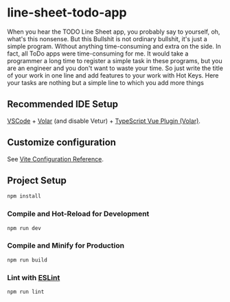 # line-sheet-todo-app

When you hear the TODO Line Sheet app, you probably say to yourself, oh, what's this nonsense. But this Bullshit is not ordinary bullshit, it's just a simple program. Without anything time-consuming and extra on the side. In fact, all ToDo apps were time-consuming for me. It would take a programmer a long time to register a simple task in these programs, but you are an engineer and you don't want to waste your time. So just write the title of your work in one line and add features to your work with Hot Keys. Here your tasks are nothing but a simple line to which you add more things

## Recommended IDE Setup

[VSCode](https://code.visualstudio.com/) + [Volar](https://marketplace.visualstudio.com/items?itemName=Vue.volar) (and disable Vetur) + [TypeScript Vue Plugin (Volar)](https://marketplace.visualstudio.com/items?itemName=Vue.vscode-typescript-vue-plugin).

## Customize configuration

See [Vite Configuration Reference](https://vitejs.dev/config/).

## Project Setup

```sh
npm install
```

### Compile and Hot-Reload for Development

```sh
npm run dev
```

### Compile and Minify for Production

```sh
npm run build
```

### Lint with [ESLint](https://eslint.org/)

```sh
npm run lint
```
